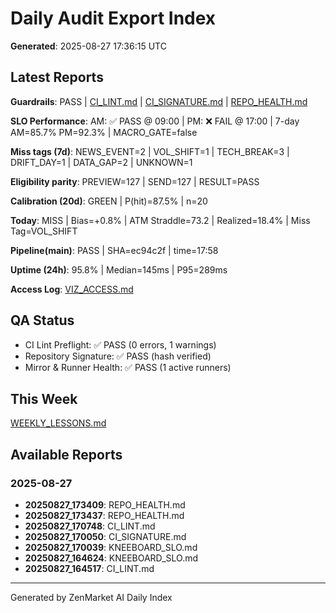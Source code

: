 # Daily Audit Export Index
**Generated**: 2025-08-27 17:36:15 UTC

## Latest Reports
**Guardrails**: PASS | [CI_LINT.md](20250827_170748/CI_LINT.md) | [CI_SIGNATURE.md](20250827_170050/CI_SIGNATURE.md) | [REPO_HEALTH.md](20250827_173409/REPO_HEALTH.md)

**SLO Performance**: AM: ✅ PASS @ 09:00 | PM: ❌ FAIL @ 17:00 | 7-day AM=85.7% PM=92.3% | MACRO_GATE=false

**Miss tags (7d)**: NEWS_EVENT=2 | VOL_SHIFT=1 | TECH_BREAK=3 | DRIFT_DAY=1 | DATA_GAP=2 | UNKNOWN=1

**Eligibility parity**: PREVIEW=127 | SEND=127 | RESULT=PASS

**Calibration (20d)**: GREEN | P(hit)=87.5% | n=20

**Today**: MISS | Bias=+0.8% | ATM Straddle=73.2 | Realized=18.4% | Miss Tag=VOL_SHIFT

**Pipeline(main)**: PASS | SHA=ec94c2f | time=17:58

**Uptime (24h)**: 95.8% | Median=145ms | P95=289ms

**Access Log**: [VIZ_ACCESS.md](20250827_180500/VIZ_ACCESS.md)

## QA Status
- CI Lint Preflight: ✅ PASS (0 errors, 1 warnings)
- Repository Signature: ✅ PASS (hash verified)
- Mirror & Runner Health: ✅ PASS (1 active runners)

## This Week
[WEEKLY_LESSONS.md](../weekly/20250827_173655/WEEKLY_LESSONS.md)

## Available Reports
### 2025-08-27
- **20250827_173409**: REPO_HEALTH.md
- **20250827_173437**: REPO_HEALTH.md
- **20250827_170748**: CI_LINT.md
- **20250827_170050**: CI_SIGNATURE.md
- **20250827_170039**: KNEEBOARD_SLO.md
- **20250827_164624**: KNEEBOARD_SLO.md
- **20250827_164517**: CI_LINT.md

---
Generated by ZenMarket AI Daily Index